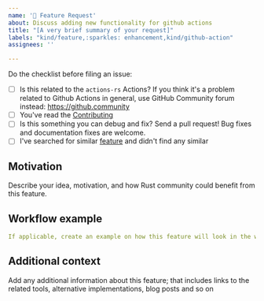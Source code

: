 ```yaml
---
name: '🚀 Feature Request'
about: Discuss adding new functionality for github actions
title: "[A very brief summary of your request]"
labels: "kind/feature,:sparkles: enhancement,kind/github-action"
assignees: ''

---
```


Do the checklist before filing an issue:

 * [ ] Is this related to the `actions-rs` Actions?
       If you think it's a problem related to Github Actions in general, use GitHub Community forum instead: https://github.community
 * [ ] You've read the [Contributing](https://github.com/ivankatliarchuk/.github/blob/main/contributing.md)
 * [ ] Is this something you can debug and fix? Send a pull request! Bug fixes and documentation fixes are welcome.
 * [ ] I've searched for similar [feature](../issues) and didn't find any similar

## Motivation

Describe your idea, motivation, and how Rust community could benefit from this feature.

## Workflow example

```yaml
If applicable, create an example on how this feature will look in the workflow yaml file
```

## Additional context

Add any additional information about this feature; that includes links to the related tools, alternative implementations, blog posts and so on
